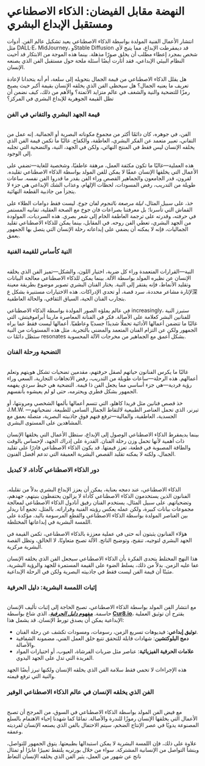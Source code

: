 # النهضة مقابل الفيضان: الذكاء الاصطناعي ومستقبل الإبداع البشري

انتشار الأعمال الفنية المولدة بواسطة الذكاء الاصطناعي يعيد تشكيل عالم الفن. أدوات مثل DALL·E، MidJourney، وStable Diffusion قد ديمقرطت الإبداع، مما يتيح لأي شخص بمجرد إعطاء مطلب أن يخلق صورًا مذهلة. بينما هذه الموجة من الابتكار قد أحيت النظام البيئي الإبداعي، فقد أثارت أيضًا أسئلة ملحة حول مستقبل الفن الذي يصنعه الإنسان.&#x20;

هل يقلل الذكاء الاصطناعي من قيمة الجمال بتحويله إلى سلعة، أم أنه يتحدانا لإعادة تعريف ما يعنيه الجمال؟ هل سيحظى الفن الذي يخلقه الإنسان بقيمة أكبر حيث يصبح رمزًا للتضحية والنية والشغف في عالم متزايد الأتمتة؟ والأهم من ذلك، كيف نضمن أن تظل القيمة الجوهرية للإبداع البشري في المركز؟

### قيمة الجهد البشري والتفاني في الفن <a href="#ember57" id="ember57"></a>

\
الفن، في جوهره، كان دائمًا أكثر من مجموع مكوناته البصرية أو الجمالية. إنه عمل من التفاني، تعبير متعمد عن الفكر البشري، العاطفة، والكفاح. غالبًا ما تكمن قيمة الفن الذي يخلقه الإنسان ليس فقط في المنتج النهائي، ولكن في الجهد، النية، والتضحية التي تجلبه إلى الوجود.

هذه العملية—غالبًا ما تكون مكثفة العمل، مرهقة عاطفيًا، وشخصية للغاية—تضفي على الأعمال التي يخلقها الإنسان عمقًا لا يمكن للفن المولد بواسطة الذكاء الاصطناعي تقليده. لقرون، قدر الجامعون والجماهير القصص وراء الفن بقدر ما قدروا الفن نفسه. ساعات طويلة من التدريب، رفض المسودات، لحظات الإلهام، وعذاب الشك الإبداعي هي جزء لا يتجزأ من جاذبية القطعة النهائية.

خذ، على سبيل المثال، _ليلة مرصعة بالنجوم_ لفان جوخ. ليست فقط دوامات الطلاء على القماش التي تأسرنا؛ بل معرفتنا بصراعات فان جوخ مع الصحة العقلية، تفانيه المستمر في حرفته، وقدرته على ترجمة العاطفة الخام إلى شعر بصري. هذه السرديات، المولودة من الجهد البشري، تعطي الفن روحه. في المقابل، بينما يمكن للذكاء الاصطناعي تقليد الجماليات، فإنه لا يمكنه أن يضفي على إبداعاته رحلة الإنسان التي يتصل بها الجمهور بعمق.

### النية كأساس للقيمة الفنية <a href="#ember62" id="ember62"></a>

\
النية—القرارات المتعمدة وراء كل ضربة، اختيار اللون، والشكل—تميز الفن الذي يخلقه الإنسان عن نظيره المولد بواسطة الآلة. بينما يمكن للذكاء الاصطناعي معالجة البيانات وتقليد الأنماط، فإنه يفتقر إلى النية. يختار الفنان البشري تصوير موضوع بطريقة معينة لإثارة مشاعر محددة، سرد قصة، أو تحدي الإدراكات. هذه الاختيارات مستنيرة بشكل ع深 بتجارب الفنان الحية، السياق الثقافي، والحالة العاطفية.

في عالم يملؤه الصور المولدة بواسطة الذكاء الاصطناعي increasingly، ستبرز النية للفنانين البشر كعلامة على الأصالة. فكر في الفنانة المعاصرة مارينا أبراموفيتش، التي غالبًا ما تتضمن أعمالها الأدائية تحملًا شديدًا جسديًا وعاطفيًا. أعمالها ليست فقط عما يراه الجمهور ولكن عن التزام الفنان المتعمد والمضني بالتجربة. مثل هذه المستويات من النية ستظل دائمًا ت resonates بشكل أعمق مع الجماهير من مخرجات الآلة المحسوبة.

### التضحية ورحلة الفنان <a href="#ember66" id="ember66"></a>

\
غالبًا ما يكرس الفنانون حياتهم لصقل حرفتهم، مقدمين تضحيات تشكل هويتهم وتعلم أعمالهم. هذه الرحلة—ساعات طويلة من التدريب، رفض الاتجاهات التجارية، السعي وراء رؤية فردية—هي جزء أساسي مما يجعل الفن ذا قيمة. التضحية هي خيط سردي يفهمه الجمهور بشكل فطري ويحترمه، حتى لو لم يعيشوه بأنفسهم.

خذ قصص فنانين مثل فريدا كاهلو، التي تتسم أعمالها بألمها الشخصي ومرونتها، أو J.M.W. تيرنر، الذي تحمل العناصر الطبيعية لالتقاط الجمال السامي للطبيعة. تضحياتهم—الجسدية، العاطفية، والمالية—ترفع فنهم فوق جاذبيته البصرية، متصلة بعمق مع المشاهدين على المستوى البشري.

بينما يديمقرط الذكاء الاصطناعي الوصول إلى الإبداع، ستظل الأعمال التي يخلقها الإنسان ذات أهمية لأنها تحمل وزن رحلة الفنان. القدرة على إدراك الجهد، لإحساس بالوقت والطاقة المصبوبة في قطعة، تعزز قيمتها. قد يكون الذكاء الاصطناعي قادرًا على تقليد الجمال، ولكنه لا يمكنه تقليد القصص البشرية العميقة التي تدعم أفضل الفنون.

### دور الذكاء الاصطناعي كأداة، لا كبديل <a href="#ember71" id="ember71"></a>

\
الذكاء الاصطناعي، عند دمجه بعناية، يمكن أن يعزز الإبداع البشري بدلاً من تقليله. الفنانون الذين يستخدمون الذكاء الاصطناعي كأداة لا يزالون يحتفظون بنيتهم، جهدهم، وتضحياتهم. على سبيل المثال، يستخدم الفنان رفيق أنادول الذكاء الاصطناعي لمعالجة مجموعات بيانات كبيرة، ولكن عمله يعكس رؤيته الفنية وقراراته. بالمثل، تجمع آنا ريدلر بين العناصر المولدة بواسطة الذكاء الاصطناعي والقطع المرسومة باليد، مؤكدة على اللمسة البشرية في إبداعاتها المختلطة.

هؤلاء الفنانون يثبتون أنه حتى في عملية معززة بالذكاء الاصطناعي، تكمن القيمة في الجهد البشري لتوجيه، تنقيح، وتوضيح الناتج. الآلة تصبح متعاونًا، لا الخالق، وتظل القصة البشرية مركزية.

هذا النهج المختلط يتحدى الفكرة بأن الذكاء الاصطناعي سيجعل الفن الذي يخلقه الإنسان عفا عليه الزمن. بدلاً من ذلك، يسلط الضوء على القيمة المستمرة للجهد والرؤية البشرية، مثبتًا أن قيمة الفن ليست فقط في جاذبيته البصرية ولكن في الرحلة الإبداعية.

### إثبات اللمسة البشرية: دليل الحرفية <a href="#ember76" id="ember76"></a>

\
مع انتشار الفن المولد بواسطة الذكاء الاصطناعي، تصبح الحاجة إلى إثبات تأليف الإنسان حاسمة. [**مفهوم&#x20;**_**دليل الحرفية**_](https://youtu.be/XdNgjotU0ac?si=D77lkc_hSwH6OcQa)، الذي شاع بواسطة [**Cur8.io**](http://cur8.io/)، يقترح أن توثيق العملية الإبداعية يمكن أن يصدق تورط الإنسان. قد يشمل هذا:

* **توثيق إبداعي**: فيديوهات تسريع الزمن، رسومات، ومسودات تكشف عن رحلة الفنان.
* **دمج البلوكتشين**: شهادات قابلة للتحقق تتبع خلق العمل الفني، مضمونة الشفافية والأصالة.
* **علامات الحرفية الفيزيائية**: عناصر مثل ضربات الفرشاة، العيوب، أو اختيارات المواد الفريدة التي تدل على الجهد اليدوي.

هذه الإجراءات لا تحمي فقط سلامة الفن الذي يخلقه الإنسان ولكنها تبرز أيضًا الجهد والنية التي ترفع قيمته.

### الفن الذي يخلقه الإنسان في عالم الذكاء الاصطناعي الوفير <a href="#ember81" id="ember81"></a>

\
مع فيض الفن المولد بواسطة الذكاء الاصطناعي في السوق، من المرجح أن تصبح الأعمال التي يخلقها الإنسان رموزًا للندرة والأصالة. تمامًا كما شهدنا إحياء الاهتمام بالسلع المصنوعة يدويًا في عصر الإنتاج الضخم، سيتم الاحتفال بالفن الذي يصنعه الإنسان لفرديته وعمقه.

علاوة على ذلك، فإن اللمسة البشرية لا يمكن استبدالها بطبيعتها. يتوق الجمهور للتواصل، وينشأ التواصل من الإنسانية المشتركة. سواء من خلال بورتريه يلتقط تعبيرًا عابرًا أو تمثال ناتج عن شهور من العمل، يثير الفن الذي يخلقه الإنسان التعاط